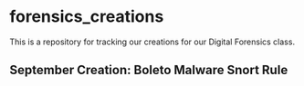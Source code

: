 # forensics_creations
This is a repository for tracking our creations for our Digital Forensics class.

## September Creation: Boleto Malware Snort Rule 
